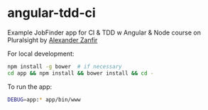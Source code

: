 # angular-tdd-ci
Example JobFinder app for CI &amp; TDD w Angular &amp; Node course on Pluralsight by
[Alexander Zanfir](http://www.pluralsight.com/author/alex-zanfir)

For local development:
```sh
npm install -g bower  # if necessary
cd app && npm install && bower install && cd -
```

To run the app:
```sh
DEBUG=app:* app/bin/www
```
